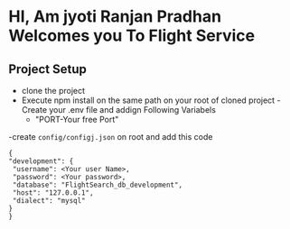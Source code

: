# HI, Am jyoti Ranjan Pradhan  Welcomes you To Flight Service

## Project Setup
- clone the project 
- Execute npm install on the same path on your root of cloned project 
-Create your .env file  and addign Following Variabels 
   - "PORT-Your free Port"

-create `config/configj.json` on  root and add this code
   ```
{
  "development": {
    "username": <Your user Name>,
    "password": <Your password>,
    "database": "FlightSearch_db_development",
    "host": "127.0.0.1",
    "dialect": "mysql" 
  }
}
   ```

   
     